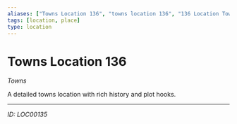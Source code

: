 ```yaml
---
aliases: ["Towns Location 136", "towns location 136", "136 Location Towns"]
tags: [location, place]
type: location
---
```


# Towns Location 136

*Towns*

A detailed towns location with rich history and plot hooks.

---
*ID: LOC00135*